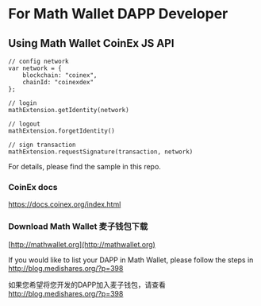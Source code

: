 # For Math Wallet DAPP Developer

## Using Math Wallet CoinEx JS API


```
// config network
var network = {
    blockchain: "coinex",
    chainId: "coinexdex"
};

// login
mathExtension.getIdentity(network)

// logout
mathExtension.forgetIdentity()

// sign transaction
mathExtension.requestSignature(transaction, network)
```

For details, please find the sample in this repo.


### CoinEx docs
https://docs.coinex.org/index.html

### Download Math Wallet 麦子钱包下载

[http://mathwallet.org](http://mathwallet.org)

If you would like to list your DAPP in Math Wallet, please follow the steps in http://blog.medishares.org/?p=398

如果您希望将您开发的DAPP加入麦子钱包，请查看 http://blog.medishares.org/?p=398

